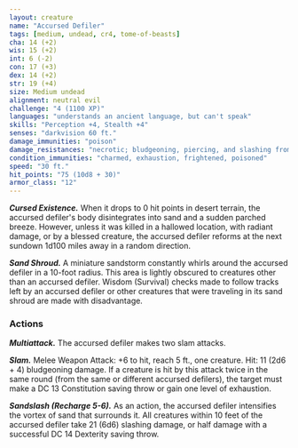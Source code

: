 ```yaml
---
layout: creature
name: "Accursed Defiler"
tags: [medium, undead, cr4, tome-of-beasts]
cha: 14 (+2)
wis: 15 (+2)
int: 6 (-2)
con: 17 (+3)
dex: 14 (+2)
str: 19 (+4)
size: Medium undead
alignment: neutral evil
challenge: "4 (1100 XP)"
languages: "understands an ancient language, but can't speak"
skills: "Perception +4, Stealth +4"
senses: "darkvision 60 ft."
damage_immunities: "poison"
damage_resistances: "necrotic; bludgeoning, piercing, and slashing from nonmagical weapons"
condition_immunities: "charmed, exhaustion, frightened, poisoned"
speed: "30 ft."
hit_points: "75 (10d8 + 30)"
armor_class: "12"
---
```


***Cursed Existence.*** When it drops to 0 hit points in desert terrain, the accursed defiler's body disintegrates into sand and a sudden parched breeze. However, unless it was killed in a hallowed location, with radiant damage, or by a blessed creature, the accursed defiler reforms at the next sundown 1d100 miles away in a random direction.

***Sand Shroud.*** A miniature sandstorm constantly whirls around the accursed defiler in a 10-foot radius. This area is lightly obscured to creatures other than an accursed defiler. Wisdom (Survival) checks made to follow tracks left by an accursed defiler or other creatures that were traveling in its sand shroud are made with disadvantage.

### Actions

***Multiattack.*** The accursed defiler makes two slam attacks.

***Slam.*** Melee Weapon Attack: +6 to hit, reach 5 ft., one creature. Hit: 11 (2d6 + 4) bludgeoning damage. If a creature is hit by this attack twice in the same round (from the same or different accursed defilers), the target must make a DC 13 Constitution saving throw or gain one level of exhaustion.

***Sandslash (Recharge 5-6).*** As an action, the accursed defiler intensifies the vortex of sand that surrounds it. All creatures within 10 feet of the accursed defiler take 21 (6d6) slashing damage, or half damage with a successful DC 14 Dexterity saving throw.

